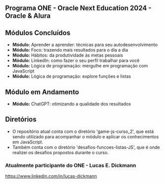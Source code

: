 ## Programa ONE - Oracle Next Education 2024 - Oracle & Alura

## Módulos Concluídos

* **Módulo:** Aprender a aprender: técnicas para seu autodesenvolvimento
* **Módulo:** Foco: trazendo mais resultados para o dia a dia
* **Módulo:** Hábitos: da produtividade às metas pessoais
* **Módulo:** LinkedIn: como fazer o seu perfil trabalhar para você
* **Módulo:** Lógica de programação: mergulhe em programação com JavaScript
* **Módulo:** Lógica de programação: explore funções e listas

## Módulo em Andamento

* **Módulo:** ChatGPT: otimizando a qualidade dos resultados

## Diretórios
* O repositório atual conta com o diretório 'game-js-curso_2', que está sendo utilizado para acompanhar o módulo e aplicar os conhecimentos em JavaScript.</br>
* Também conta com o diretório 'desafios-funcoes-listas-JS', que é onde realizei os desafios propostos durante o curso.

### Atualmente participante do ONE - Lucas E. Dickmann
https://www.linkedin.com/in/lucas-dickmann
